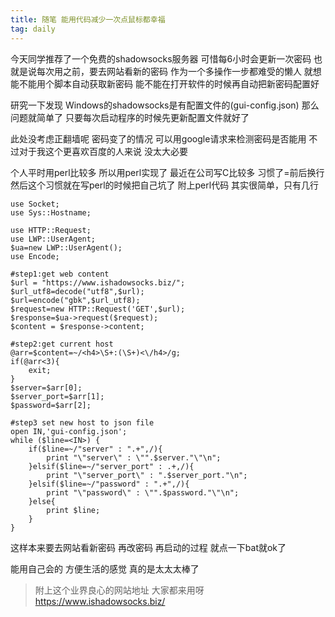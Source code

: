 ```yaml
---
title: 随笔 能用代码减少一次点鼠标都幸福
tag: daily
---
```

今天同学推荐了一个免费的shadowsocks服务器
可惜每6小时会更新一次密码
也就是说每次用之前，要去网站看新的密码
作为一个多操作一步都难受的懒人
就想能不能用个脚本自动获取新密码
能不能在打开软件的时候再自动把新密码配置好

研究一下发现
Windows的shadowsocks是有配置文件的(gui-config.json)
那么问题就简单了
只要每次启动程序的时候先更新配置文件就好了

此处没考虑正翻墙呢
密码变了的情况
可以用google请求来检测密码是否能用
不过对于我这个更喜欢百度的人来说
没太大必要

个人平时用perl比较多
所以用perl实现了
最近在公司写C比较多
习惯了=前后换行
然后这个习惯就在写perl的时候把自己坑了
附上perl代码
其实很简单，只有几行


	use Socket; 
	use Sys::Hostname;

	use HTTP::Request;
	use LWP::UserAgent;
	$ua=new LWP::UserAgent();
	use Encode;

	#step1:get web content
	$url = "https://www.ishadowsocks.biz/";
	$url_utf8=decode("utf8",$url);
	$url=encode("gbk",$url_utf8);
	$request=new HTTP::Request('GET',$url);
	$response=$ua->request($request);
	$content = $response->content;

	#step2:get current host
	@arr=$content=~/<h4>\S+:(\S+)<\/h4>/g;
	if(@arr<3){
		exit;
	}
	$server=$arr[0];
	$server_port=$arr[1];
	$password=$arr[2];

	#step3 set new host to json file
	open IN,'gui-config.json';
	while ($line=<IN>) {
		if($line=~/"server" : ".+",/){
			print "\"server\" : \"".$server."\"\n";
		}elsif($line=~/"server_port" : .+,/){
			print "\"server_port\" : ".$server_port."\n";
		}elsif($line=~/"password" : ".+",/){
			print "\"password\" : \"".$password."\"\n";
		}else{
			print $line;
		}
	}

这样本来要去网站看新密码
再改密码
再启动的过程
就点一下bat就ok了

能用自己会的
方便生活的感觉
真的是太太太棒了

> 附上这个业界良心的网站地址
> 大家都来用呀
> https://www.ishadowsocks.biz/